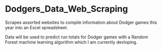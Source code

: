 # Dodgers_Data_Web_Scraping
Scrapes assorted websites to compile information about Dodger games this year into an Excel spreadsheet.

Data will be used to predict run totals for Dodger games with a Random Forest machine learning algorithm which I am currently devloping.
